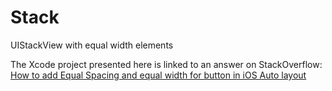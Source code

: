 # Stack
UIStackView with equal width elements

The Xcode project presented here is linked to an answer on StackOverflow: [How to add Equal Spacing and equal width for button in iOS Auto layout](http://stackoverflow.com/a/32864864/1966109)
